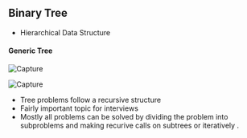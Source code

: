 ## Binary Tree

* Hierarchical Data Structure


#### Generic Tree

![Capture](https://user-images.githubusercontent.com/63875409/122646850-f1cf3c00-d13e-11eb-80e4-3907297fe688.PNG)



![Capture](https://user-images.githubusercontent.com/63875409/122646913-4377c680-d13f-11eb-8bf1-897b8de7850f.PNG)




* Tree problems follow a recursive structure
* Fairly important topic for interviews
* Mostly all problems can be solved by dividing the problem into subproblems and making recurive calls on subtrees or iteratively .